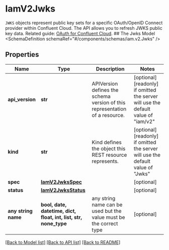 # IamV2Jwks

`JWKS` objects represent public key sets for a specific OAuth/OpenID Connect provider within Confluent Cloud.  The API allows you to refresh JWKS public key data.   Related guide: [OAuth for Confluent Cloud](https://docs.confluent.io/cloud/current/access-management/authenticate/oauth/overview.html).  ## The Jwks Model <SchemaDefinition schemaRef=\"#/components/schemas/iam.v2.Jwks\" />

## Properties
Name | Type | Description | Notes
------------ | ------------- | ------------- | -------------
**api_version** | **str** | APIVersion defines the schema version of this representation of a resource. | [optional] [readonly]  if omitted the server will use the default value of "iam/v2"
**kind** | **str** | Kind defines the object this REST resource represents. | [optional] [readonly]  if omitted the server will use the default value of "Jwks"
**spec** | [**IamV2JwksSpec**](IamV2JwksSpec.md) |  | [optional] 
**status** | [**IamV2JwksStatus**](IamV2JwksStatus.md) |  | [optional] 
**any string name** | **bool, date, datetime, dict, float, int, list, str, none_type** | any string name can be used but the value must be the correct type | [optional]

[[Back to Model list]](../README.md#documentation-for-models) [[Back to API list]](../README.md#documentation-for-api-endpoints) [[Back to README]](../README.md)


